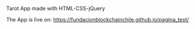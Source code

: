 Tarot App made with HTML-CSS-jQuery

The App is live on:
https://fundacionblockchainchile.github.io/pagina_test/
